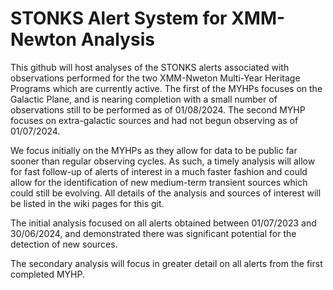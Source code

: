 # STONKS Alert System for XMM-Newton Analysis

This github will host analyses of the STONKS alerts associated with observations performed for the two XMM-Nweton Multi-Year Heritage Programs which are currently active. The first of the MYHPs focuses on the Galactic Plane, and is nearing completion with a small number of observations still to be performed as of 01/08/2024. The second MYHP focuses on extra-galactic sources and had not begun observing as of 01/07/2024. 

We focus initially on the MYHPs as they allow for data to be public far sooner than regular observing cycles. As such, a timely analysis will allow for fast follow-up of alerts of interest in a much faster fashion and could allow for the identification of new medium-term transient sources which could still be evolving. All details of the analysis and sources of interest will be listed in the wiki pages for this git.

The initial analysis focused on all alerts obtained between 01/07/2023 and 30/06/2024, and demonstrated there was significant potential for the detection of new sources.

The secondary analysis will focus in greater detail on all alerts from the first completed MYHP.
